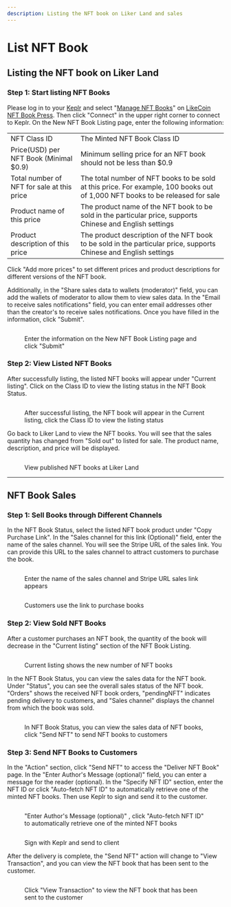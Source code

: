 ```yaml
---
description: Listing the NFT book on Liker Land and sales
---
```


# List NFT Book

## Listing the NFT book on Liker Land

### Step 1: Start listing NFT Books

Please log in to your [Keplr](https://docs.like.co/v/zh/general-guides/wallet/keplr) and select "[Manage NFT Books](https://likecoin.github.io/nft-book-press/nft-book-store)" on [LikeCoin NFT Book Press](https://likecoin.github.io/nft-book-press/). Then click "Connect" in the upper right corner to connect to Keplr. On the New NFT Book Listing page, enter the following information:

|                                            |                                                                                                                                |
| ------------------------------------------ | ------------------------------------------------------------------------------------------------------------------------------ |
| NFT Class ID                               | The Minted NFT Book Class ID                                                                                                   |
| Price(USD) per NFT Book (Minimal $0.9)     | Minimum selling price for an NFT book should not be less than $0.9                                                             |
| Total number of NFT for sale at this price | The total number of NFT books to be sold at this price. For example, 100 books out of 1,000 NFT books to be released for sale  |
| Product name of this price                 | The product name of the NFT book to be sold in the particular price, supports Chinese and English settings                     |
| Product description of this price          | The product description of the NFT book to be sold in the particular price, supports Chinese and English settings              |

Click "Add more prices" to set different prices and product descriptions for different versions of the NFT book.

Additionally, in the "Share sales data to wallets (moderator)" field, you can add the wallets of moderator to allow them to view sales data. In the "Email to receive sales notifications" field, you can enter email addresses other than the creator's to receive sales notifications. Once you have filled in the information, click "Submit".

<figure><img src="../../../../.gitbook/assets/List NFT Book 1.png" alt=""><figcaption><p>Enter the information on the New NFT Book Listing page and click "Submit"</p></figcaption></figure>

### Step 2: View Listed NFT Books

After successfully listing, the listed NFT books will appear under "Current listing". Click on the Class ID to view the listing status in the NFT Book Status.

<figure><img src="../../../../.gitbook/assets/List NFT Book 2.png" alt=""><figcaption><p>After successful listing, the NFT book will appear in the Current listing, click the Class ID to view the listing status</p></figcaption></figure>

Go back to Liker Land to view the NFT books. You will see that the sales quantity has changed from "Sold out" to listed for sale. The product name, description, and price will be displayed.

<figure><img src="../../../../.gitbook/assets/List NFT Book 3.png" alt=""><figcaption><p>View published NFT books at Liker Land</p></figcaption></figure>

***

## NFT Book Sales

### Step 1: Sell Books through Different Channels

In the NFT Book Status, select the listed NFT book product under "Copy Purchase Link". In the "Sales channel for this link (Optional)" field, enter the name of the sales channel. You will see the Stripe URL of the sales link. You can provide this URL to the sales channel to attract customers to purchase the book.

<figure><img src="../../../../.gitbook/assets/List NFT Book 4.png" alt=""><figcaption><p>Enter the name of the sales channel and Stripe URL sales link appears</p></figcaption></figure>

<figure><img src="../../../../.gitbook/assets/List NFT Book 5.png" alt=""><figcaption><p>Customers use the link to purchase books</p></figcaption></figure>

### Step 2: View Sold NFT Books

After a customer purchases an NFT book, the quantity of the book will decrease in the "Current listing" section of the NFT Book Listing.

<figure><img src="../../../../.gitbook/assets/List NFT Book 6.png" alt=""><figcaption><p>Current listing shows the new number of NFT books</p></figcaption></figure>

In the NFT Book Status, you can view the sales data for the NFT book. Under "Status", you can see the overall sales status of the NFT book. "Orders" shows the received NFT book orders, "pendingNFT" indicates pending delivery to customers, and "Sales channel" displays the channel from which the book was sold.

<figure><img src="../../../../.gitbook/assets/List NFT Book 7.png" alt=""><figcaption><p>In NFT Book Status, you can view the sales data of NFT books, click "Send NFT" to send NFT books to customers</p></figcaption></figure>

### Step 3: Send NFT Books to Customers

In the "Action" section, click "Send NFT" to access the "Deliver NFT Book" page. In the "Enter Author's Message (optional)" field, you can enter a message for the reader (optional). In the "Specify NFT ID" section, enter the NFT ID or click "Auto-fetch NFT ID" to automatically retrieve one of the minted NFT books. Then use Keplr to sign and send it to the customer.

<figure><img src="../../../../.gitbook/assets/List NFT Book 8.png" alt=""><figcaption><p>"Enter Author's Message (optional)" , click "Auto-fetch NFT ID" to automatically retrieve one of the minted NFT books</p></figcaption></figure>

<figure><img src="../../../../.gitbook/assets/List NFT Book 9.png" alt=""><figcaption><p>Sign with Keplr and send to client</p></figcaption></figure>

After the delivery is complete, the "Send NFT" action will change to "View Transaction", and you can view the NFT book that has been sent to the customer.

<figure><img src="../../../../.gitbook/assets/List NFT Book 10.png" alt=""><figcaption><p>Click "View Transaction" to view the NFT book that has been sent to the customer</p></figcaption></figure>
